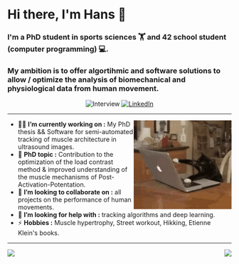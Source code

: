 # Hi there, I'm Hans 👋

### I'm a PhD student in **sports sciences** :weight_lifting: and **42 school** student (computer programming) :computer:.
### My ambition is to offer algortihmic and software solutions to allow / optimize the analysis of biomechanical and physiological data from human movement.



<p align="center">
<a><img alt="Interview" src="https://img.shields.io/badge/Interview-lightgrey? &Color=black"></a>
<a href="https://www.youtube.com/watch?v=TJNYSlm9ulM&t=27s"><img alt="LinkedIn" src="https://img.shields.io/badge/YouTube-FF0000?&logo=youtube&logoColor=white"></a>
</p>

___

<img align="right" height="200" width="220" src="cat-typing.gif">

- :student: **I’m currently working on :** My PhD thesis && Software for semi-automated tracking of muscle architecture in ultrasound images.
- 🔬 **PhD topic :** Contribution to the optimization of the load contrast method & improved understanding of the muscle mechanisms of Post-Activation-Potentation.
- 👯 **I’m looking to collaborate on :** all projects on the performance of human movements.
- 🤔 **I’m looking for help with :** tracking algorithms and deep learning.
- ⚡ **Hobbies :** Muscle hypertrophy, Street workout, Hikking, Etienne Klein's books.
___

<a><img align="right" height="150px" src="https://github-readme-stats.vercel.app/api/top-langs/?username=hans-brgs&theme=github_dark"/><img height="150px" src="https://github-readme-stats.vercel.app/api?username=hans-brgs&theme=github_dark"/>
